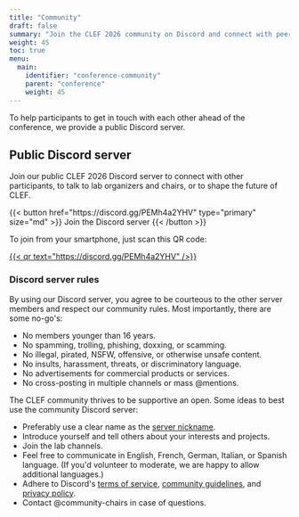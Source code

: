 ```yaml
---
title: "Community"
draft: false
summary: "Join the CLEF 2026 community on Discord and connect with peers."
weight: 45
toc: true
menu:
  main:
    identifier: "conference-community"
    parent: "conference"
    weight: 45
---
```


To help participants to get in touch with each other ahead of the conference, we provide a public Discord server.

## Public Discord server

Join our public CLEF 2026 Discord server to connect with other participants, to talk to lab organizers and chairs, or to shape the future of CLEF.

<div class="max-w-full flex flex-row gap-4 justify-center">
{{< button href="https://discord.gg/PEMh4a2YHV" type="primary" size="md" >}}
Join the Discord server
{{< /button >}}
</div>

To join from your smartphone, just scan this QR code:

<div class="max-w-full flex flex-row gap-4 justify-center">
<a href="https://discord.gg/PEMh4a2YHV" target="_blank">{{< qr text="https://discord.gg/PEMh4a2YHV" />}}</a>
</div>

### Discord server rules

By using our Discord server, you agree to be courteous to the other server members and respect our community rules.
Most importantly, there are some no-go's: 

- No members younger than 16 years.
- No <span title="For example, all-caps text, excessive punctuation, or overly irrelevant content.">spamming</span>, <span title="Disrupting a chat, making a nuisance out of yourself, deliberately making others uncomfortable, or otherwise attempting to start trouble.">trolling</span>, <span title="For example, distributing or installing malware or computer viruses, worms, adware, or ransomware.">phishing</span>, <span title="Exposing personally identifiable information about an individual or organization.">doxxing</span>, or scamming.
- No <span title="Under EU and/or German legislation.">illegal</span>, pirated, <span title="Content that is explicitly pornographic, depicting sexual acts, or depicting nudity.">NSFW</span>, <span title="For example, discussions about politics, religion, acts of violence, rape, suicide, self harm, school shootings, or similar serious topics.">offensive</span>, or otherwise unsafe content.
- No <span title="Including racist, sexist or homophobic statements.">insults</span>, harassment, threats, or <span title="Especially related to sex, ethnicity, race, language, origins, beliefs, age, gender, or disability.">discriminatory language.
- No advertisements for commercial products or services.
- No cross-posting in multiple channels or mass @mentions.

The CLEF community thrives to be supportive an open. Some ideas to best use the community Discord server:

- Preferably use a clear name as the [server nickname](https://support.discord.com/hc/en-us/articles/219070107-Server-Nicknames).
- Introduce yourself and tell others about your interests and projects.
- Join the lab channels.
- Feel free to communicate in English, French, German, Italian, or Spanish language.
  (If you'd volunteer to moderate, we are happy to allow additional languages.)
- Adhere to Discord's [terms of service](https://discord.com/terms), [community guidelines](https://discord.com/guidelines), and [privacy policy](https://discord.com/privacy/).
- Contact @community-chairs in case of questions.

<!-- ## Mentoring

TODO -->
